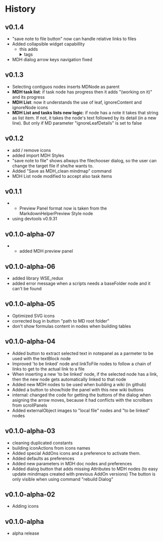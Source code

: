 # History

## v0.1.4

* "save note to file button" now can handle relative links to files
* Added collapsible widget capabillity
  * this adds <details> and <summary> tags
*  MDH dialog arrow keys navigation fixed

## v0.1.3

* Selecting contiguos nodes inserts MDNode as parent
* **MDH task list**: if task node has progress then it adds "(working on it)" and its progress
* **MDH List**: now it understands the use of leaf, ignoreContent and ignoreNode icons
* **MDH List and tasks lists new logic**: if node has a note it takes that string as list item. If not, it takes the node's text followed by its detail (in a new line). But only if MD parameter "ignoreLeafDetails" is set to false

## v0.1.2

* add / remove icons
* added import MDH Styles
* "save note to file" shows allways the filechooser dialog, so the user can change the target file if she/he wants to.
* Added "Save as MDH_clean mindmap" command
* MDH List node modified to accept also task items

## v0.1.1

* - Preview Panel format now is taken from the MarkdownHelperPreview Style node
* using devtools v0.9.31

## v0.1.0-alpha-07

* - added MDH preview panel

## v0.1.0-alpha-06

* added library WSE_redux
* added error message when a scripts needs a baseFolder node and it can't be found

## v0.1.0-alpha-05

* Optimized SVG icons
* corrected bug in button "path to MD root folder"
* don't show formulas content in nodes when building tables

## v0.1.0-alpha-04

* Added button to extract selected text in notepanel as a parmeter to be used with the textBlock node
* Improved 'to be linked' node and  linkToFile nodes to follow a chain of links to get to the actual link to a file
* When inserting a new 'to be linked' node, if the selected node has a link, then the new node gets automatically linked to that node
* Added new MDH nodes to be used when building a wiki (in github)
* Added a button to show/hide the panel with this new wiki buttons
* internal: changed the code for getting the buttons of the dialog when asigning the arrow moves, because it had conflicts with the scrollbars from scrollPanels
* Added externalObject images to "local file" nodes and "to be linked" nodes

## v0.1.0-alpha-03

* cleaning duplicated constants
* building iconActions from icons names
* Added special AddOns icons and a preference to activate them.
* Added defaults as preferences
* Added new parameters in MDH doc nodes and preferences
* Added dialog button that adds missing Attributes to MDH nodes (to easy update mindmaps created with previous AddOn versions)
The button is only visible when using command "rebuild Dialog"

## v0.1.0-alpha-02

* Adding icons

## v0.1.0-alpha

* alpha release
